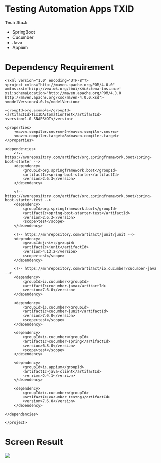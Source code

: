 # Testing Automation Apps TXID
Tech Stack
  - SpringBoot
  - Cucumber
  - Java
  - Appium
# Dependency Requirement
    <?xml version="1.0" encoding="UTF-8"?>
    <project xmlns="http://maven.apache.org/POM/4.0.0"
    xmlns:xsi="http://www.w3.org/2001/XMLSchema-instance"
    xsi:schemaLocation="http://maven.apache.org/POM/4.0.0 http://maven.apache.org/xsd/maven-4.0.0.xsd">
    <modelVersion>4.0.0</modelVersion>

    <groupId>org.example</groupId>
    <artifactId>TixIDAutomationTest</artifactId>
    <version>1.0-SNAPSHOT</version>

    <properties>
        <maven.compiler.source>8</maven.compiler.source>
        <maven.compiler.target>8</maven.compiler.target>
    </properties>

    <dependencies>
        <!-- https://mvnrepository.com/artifact/org.springframework.boot/spring-boot-starter -->
        <dependency>
            <groupId>org.springframework.boot</groupId>
            <artifactId>spring-boot-starter</artifactId>
            <version>2.6.3</version>
        </dependency>

        <!-- https://mvnrepository.com/artifact/org.springframework.boot/spring-boot-starter-test -->
        <dependency>
            <groupId>org.springframework.boot</groupId>
            <artifactId>spring-boot-starter-test</artifactId>
            <version>2.6.3</version>
            <scope>test</scope>
        </dependency>

        <!-- https://mvnrepository.com/artifact/junit/junit -->
        <dependency>
            <groupId>junit</groupId>
            <artifactId>junit</artifactId>
            <version>4.13.2</version>
            <scope>test</scope>
        </dependency>

        <!-- https://mvnrepository.com/artifact/io.cucumber/cucumber-java -->
        <dependency>
            <groupId>io.cucumber</groupId>
            <artifactId>cucumber-java</artifactId>
            <version>7.6.0</version>
        </dependency>

        <dependency>
            <groupId>io.cucumber</groupId>
            <artifactId>cucumber-junit</artifactId>
            <version>7.0.0</version>
            <scope>test</scope>
        </dependency>

        <dependency>
            <groupId>io.cucumber</groupId>
            <artifactId>cucumber-spring</artifactId>
            <version>6.8.0</version>
            <scope>test</scope>
        </dependency>

        <dependency>
            <groupId>io.appium</groupId>
            <artifactId>java-client</artifactId>
            <version>3.4.1</version>
        </dependency>

        <dependency>
            <groupId>io.cucumber</groupId>
            <artifactId>cucumber-testng</artifactId>
            <version>7.6.0</version>
        </dependency>

    </dependencies>

    </project>

# Screen Result
![](screenshoot/result.gif)



